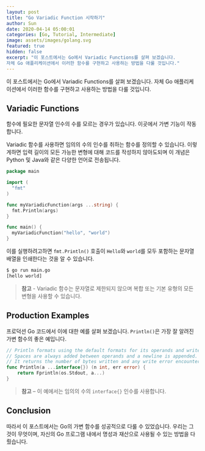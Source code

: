 ```yaml
---
layout: post
title: "Go Variadic Function 시작하기"
author: Sun
date: 2020-04-14 05:00:01
categories: [Go, Tutorial, Intermediate]
image: assets/images/golang.svg
featured: true
hidden: false
excerpt: "이 포스트에서는 Go에서 Variadic Functions를 살펴 보겠습니다. 
자체 Go 애플리케이션에서 이러한 함수를 구현하고 사용하는 방법을 다룰 것입니다."
---
```


이 포스트에서는 Go에서 Variadic Functions를 살펴 보겠습니다. 
자체 Go 애플리케이션에서 이러한 함수를 구현하고 사용하는 방법을 다룰 것입니다.

## Variadic Functions

함수에 필요한 문자열 인수의 수를 모르는 경우가 있습니다. 이곳에서 가변 기능이 작동합니다.

Variadic 함수를 사용하면 임의의 수의 인수를 취하는 함수를 정의할 수 있습니다. 
이렇게하면 입력 길이의 모든 가능한 변형에 대해 코드를 작성하지 않아도되며 
이 개념은 Python 및 Java와 같은 다양한 언어로 전송됩니다.

```go 
package main

import (
  "fmt"
)

func myVariadicFunction(args ...string) {
  fmt.Println(args)
}

func main() {
  myVariadicFunction("hello", "world")
}
```

이를 실행하려고하면 `fmt.Println()` 호출이 `Hello`와 `world`를 모두 포함하는 문자열 배열을 
인쇄한다는 것을 알 수 있습니다.

```bash
$ go run main.go
[hello world]
```

>**참고** - Variadic 함수는 문자열로 제한되지 않으며 복합 또는 기본 유형의 모든 변형을 사용할 수 있습니다.

## Production Examples

프로덕션 Go 코드에서 이에 대한 예를 살펴 보겠습니다. 
`Println()`은 가장 잘 알려진 가변 함수의 좋은 예입니다.

```go 
// Println formats using the default formats for its operands and writes to standard output.
// Spaces are always added between operands and a newline is appended.
// It returns the number of bytes written and any write error encountered.
func Println(a ...interface{}) (n int, err error) {
    return Fprintln(os.Stdout, a...)
}
```

> **참고** – 이 예에서는 임의의 수의 `interface{}` 인수를 사용합니다.

## Conclusion

따라서 이 포스트에서는 Go의 가변 함수를 성공적으로 다룰 수 있었습니다. 
우리는 그것이 무엇이며, 자신의 Go 프로그램 내에서 명성과 재산으로 사용될 수 있는 방법을 다뤘습니다.
